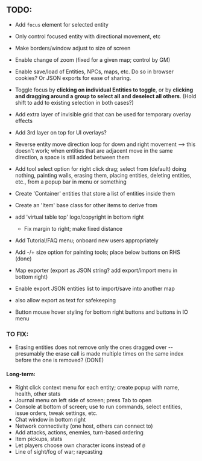 ## TODO: 
* Add `focus` element for selected entity
* Only control focused entity with directional movement, etc
* Make borders/window adjust to size of screen
* Enable change of zoom (fixed for a given map; control by GM)
* Enable save/load of Entities, NPCs, maps, etc. Do so in browser cookies? Or JSON exports for ease of sharing.
* Toggle focus by **clicking on individual Entities to toggle**, or by **clicking and dragging around a group to select all and deselect all others**. (Hold shift to add to existing selection in both cases?)

* Add extra layer of invisible <span> grid that can be used for temporary overlay effects
* Add 3rd layer on top for UI overlays?
* Reverse entity move direction loop for down and right movement --> this doesn't work; when entities that are adjacent move in the same direction, a space is still added between them

* Add tool select option for right click drag; select from (default) doing nothing, painting walls, erasing them, placing entities, deleting entities, etc., from a popup bar in menu or something
* Create 'Container' entities that store a list of entities inside them
* Create an 'Item' base class for other items to derive from
* add 'virtual table top' logo/copyright in bottom right
    * Fix margin to right; make fixed distance
* Add Tutorial/FAQ menu; onboard new users appropriately

* Add -/+ size option for painting tools; place below buttons on RHS (done)
* Map exporter (export as JSON string? add export/import menu in bottom right)
* Enable export JSON entities list to import/save into another map
* also allow export as text for safekeeping

* Button mouse hover styling for bottom right buttons and buttons in IO menu

### TO FIX:
* Erasing entities does not remove only the ones dragged over -- presumably the erase call is made multiple times on the same index before the one is removed? (DONE)

#### Long-term:
* Right click context menu for each entity; create popup with name, health, other stats
* Journal menu on left side of screen; press Tab to open
* Console at bottom of screen; use to run commands, select entities, issue orders, tweak settings, etc.
* Chat window in bottom right
* Network connectivity (one host, others can connect to)
* Add attacks, actions, enemies, turn-based ordering
* Item pickups, stats
* Let players choose own character icons instead of `@`
* Line of sight/fog of war; raycasting